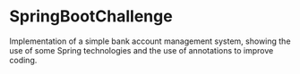 # SpringBootChallenge
Implementation of a simple bank account management system, showing the use of some Spring technologies and the use of annotations to improve coding.
